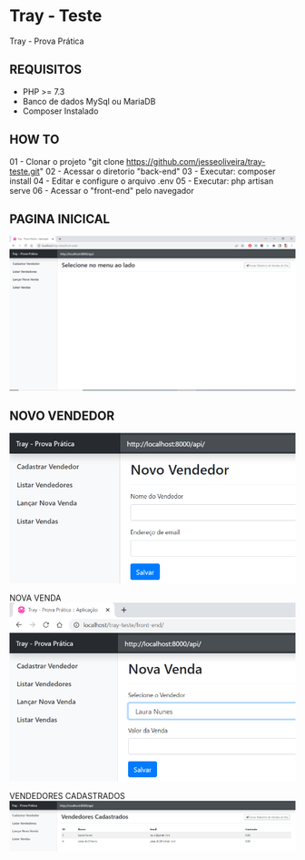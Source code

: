 # Tray - Teste
Tray - Prova Prática

## REQUISITOS
- PHP >= 7.3
- Banco de dados MySql ou MariaDB
- Composer Instalado

## HOW TO
01 - Clonar o projeto "git clone https://github.com/jesseoliveira/tray-teste.git"
02 - Acessar o diretorio "back-end"
03 - Executar: composer install
04 - Editar e configure o arquivo .env
05 - Executar: php artisan serve
06 - Acessar o "front-end" pelo navegador

## PAGINA INICICAL
![Screenshot](Screenshot_1.png)

## NOVO VENDEDOR
![Screenshot](Screenshot_2.png)

NOVA VENDA
![Screenshot](Screenshot_4.png)

VENDEDORES CADASTRADOS
![Screenshot](Screenshot_3.png)
